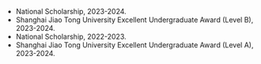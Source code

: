 - National Scholarship, 2023-2024.  
- Shanghai Jiao Tong University Excellent Undergraduate Award (Level B), 2023-2024.
- National Scholarship, 2022-2023. 
- Shanghai Jiao Tong University Excellent Undergraduate Award (Level A), 2023-2024.